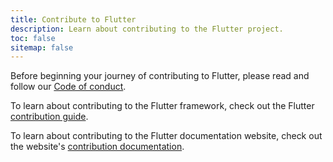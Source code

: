 ```yaml
---
title: Contribute to Flutter
description: Learn about contributing to the Flutter project.
toc: false
sitemap: false
---
```


Before beginning your journey of contributing to Flutter,
please read and follow our [Code of conduct][].

To learn about contributing to the Flutter framework,
check out the Flutter [contribution guide][framework-contribute].

To learn about contributing to the Flutter documentation website,
check out the website's [contribution documentation][website-contribute].

[Code of conduct]: {{site.repo.flutter}}/blob/main/CODE_OF_CONDUCT.md
[framework-contribute]: {{site.repo.flutter}}/blob/main/CONTRIBUTING.md
[website-contribute]: /contribute/docs
